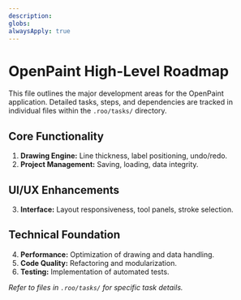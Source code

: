 ```yaml
---
description: 
globs: 
alwaysApply: true
---
```

# OpenPaint High-Level Roadmap

This file outlines the major development areas for the OpenPaint application. 
Detailed tasks, steps, and dependencies are tracked in individual files within the `.roo/tasks/` directory.

## Core Functionality
1.  **Drawing Engine:** Line thickness, label positioning, undo/redo.
2.  **Project Management:** Saving, loading, data integrity.

## UI/UX Enhancements
3.  **Interface:** Layout responsiveness, tool panels, stroke selection.

## Technical Foundation
4.  **Performance:** Optimization of drawing and data handling.
5.  **Code Quality:** Refactoring and modularization.
6.  **Testing:** Implementation of automated tests.

*Refer to files in `.roo/tasks/` for specific task details.*

